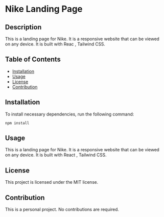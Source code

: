 # Nike Landing Page

## Description

This is a landing page for Nike. It is a responsive website that can be viewed on any device. It is built with Reac , Tailwind CSS.

## Table of Contents

- [Installation](#installation)
- [Usage](#usage)
- [License](#license)
- [Contribution](#contribution)

## Installation

To install necessary dependencies, run the following command:

```
npm install
```

## Usage

This is a landing page for Nike. It is a responsive website that can be viewed on any device. It is built with React , Tailwind CSS.

## License

This project is licensed under the MIT license.

## Contribution

This is a personal project. No contributions are required.
